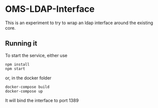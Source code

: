 # OMS-LDAP-Interface

This is an experiment to try to wrap an ldap interface around the existing core.

## Running it

To start the service, either use
```
npm install 
npm start
```

or, in the docker folder
```
docker-compose build
docker-compose up
```

It will bind the interface to port 1389